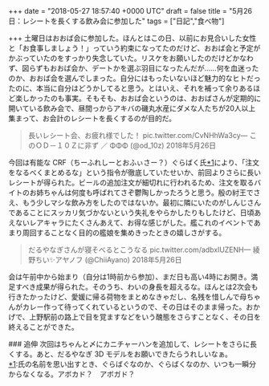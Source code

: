 
+++
date = "2018-05-27 18:57:40 +0000 UTC"
draft = false
title = "5月26日：レシートを長くする飲み会に参加した"
tags = ["日記","食べ物"]

+++
土曜日はおおば会に参加した。ほんとはこの日、以前にお見合いした女性と「お食事しましょう！」っていう約束になってたのだけど、おおば会と予定がかぶっていたのをすっかり失念していた。リスケをお願いしたのだけどかなわず、図らずもおおば会か、デートかを選ぶ羽目になったんだが……何を血迷ったのか、おおば会を選んでしまった。自分にはもったいないほど魅力的なヒトだったのに、本当に自分はどうかしてると思う。とはいえ、それを補って余りあるほど楽しかったのも事実。そもそも、おおば会というのは、おおばさんが定期的に開いている飲み会で、昼間っからアキバの磯丸水産にダメな人たちが20人以上集まって、お会計のレシートを長くするのが目的だ。

>長いレシート会、お疲れ様でした！ pic.twitter.com/CvNHhWa3cy— このＯＤ－１０Ｚに非ず ／ ΦΦΦ (@od_10z) 2018年5月26日<script async="" src="https://platform.twitter.com/widgets.js" charset="utf-8"></script>

今回は有能な CRF（ちーふれしーとおふぃさー？）ぐらばく氏<a href="#f-dee91417" name="fn-dee91417" title="氏の名前を思い出すとき、ぐらばぐなのか、ぐらばくなのか、いつも一瞬分からなくなる。アボカド？　アボガド？">*1</a>により、「注文をなるべくまとめるな」という指令が徹底していたせいか、前回よりさらに長いレシートが得られた。ビールの追加注文が細切れに行われるため、注文を取るバイトのお姉ちゃんは何度も呼ばれてさぞ鬱陶しかったろうと思う。殷の紂王でさえ、もう少しマシな飲み方をしたのではないか。最初に隣にいたのがしんじさんであることにスッカリ気づかないという失礼をやらかしたりもしたけど、日頃あえないレアキャラにたくさんあえて、お得な感じがした。艦これのイベントであまり周回することなく目的の艦娘を集めきったときの嬉しさがする。

>だるやなぎさんが寝そべるとこうなる pic.twitter.com/adbxlUZENH— 綾野ちい✨アヤノフ (@ChiiAyano) 2018年5月26日<script async="" src="https://platform.twitter.com/widgets.js" charset="utf-8"></script>

会は午前中から始まり（自分は1時前から参加）、まだ日も高い4時にお開き。満足すべき成果が得られた。そのうち、わいの身長を超えるな。ほんとは2次会も行きたかったけど、愛媛に帰る荷物をまとめなきゃだし、名残を惜しんで母ちゃんがカレー作って待ってくれているというので、その日はそのまま帰った。おかげで、上野駅前の路上で目を覚ますなどをいう醜態をさらすことなく、その日を終えることができた。

<div class="section">
    ### 追伸
    次回はちゃんと〆にカニチャーハンを追加して、レシートをさらに長くする。あと、だるやなぎ 3D モデルをお願いできたらうれしいなぁ。

</div><div class="footnote">
<a href="#fn-dee91417" name="f-dee91417" class="footnote-number">*1</a><span class="footnote-delimiter">:</span><span class="footnote-text">氏の名前を思い出すとき、ぐらばぐなのか、ぐらばくなのか、いつも一瞬分からなくなる。アボカド？　アボガド？</span>
</div>

